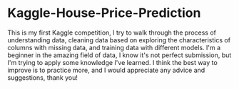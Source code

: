 # Kaggle-House-Price-Prediction
 
This is my first Kaggle competition, I try to walk through the process of understanding data, cleaning data based on exploring the characteristics of columns with missing data, and training data with different models. I'm a beginner in the amazing field of data, I know it's not perfect submission, but I'm trying to apply some knowledge I've learned. I think the best way to improve is to practice more, and I would appreciate any advice and suggestions, thank you!
